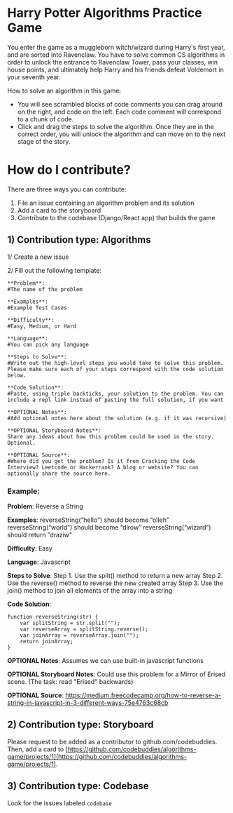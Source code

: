# Harry Potter Algorithms Practice Game

You enter the game as a muggleborn witch/wizard during Harry's first year, and are sorted into Ravenclaw. You have to solve common CS algorithms in order to unlock the entrance to Ravenclaw Tower, pass your classes, win house points, and ultimately help Harry and his friends defeat Voldemort in your seventh year. 

How to solve an algorithm in this game:
- You will see scrambled blocks of code comments you can drag around on the right, and code on the left. Each code comment will correspond to a chunk of code.
- Click and drag the steps to solve the algorithm. Once they are in the correct order, you will unlock the algorithm and can move on to the next stage of the story.

# How do I contribute?
There are three ways you can contribute:
1) File an issue containing an algorithm problem and its solution
2) Add a card to the storyboard
3) Contribute to the codebase (Django/React app) that builds the game

## 1) Contribution type: Algorithms

1/ Create a new issue

2/ Fill out the following template:
```
**Problem**: 
#The name of the problem

**Examples**: 
#Example Test Cases

**Difficulty**: 
#Easy, Medium, or Hard

**Language**: 
#You can pick any language

**Steps to Solve**: 
#Write out the high-level steps you would take to solve this problem. Please make sure each of your steps correspond with the code solution below.

**Code Solution**: 
#Paste, using triple backticks, your solution to the problem. You can include a repl link instead of pasting the full solution, if you want

**OPTIONAL Notes**: 
#Add optional notes here about the solution (e.g. if it was recursive) 

**OPTIONAL Storyboard Notes**: 
Share any ideas about how this problem could be used in the story. Optional.

**OPTIONAL Source**: 
#Where did you get the problem? Is it from Cracking the Code Interview? Leetcode or Hackerrank? A blog or website? You can optionally share the source here. 
```

### Example:
**Problem**:
Reverse a String

**Examples**: 
reverseString(“hello”) should become “olleh”
reverseString(“world”) should become “dlrow”
reverseString(“wizard”) should return ”draziw”

**Difficulty**:
Easy

**Language**:
Javascript

**Steps to Solve**: 
Step 1. Use the split() method to return a new array
Step 2. Use the reverse() method to reverse the new created array
Step 3. Use the join() method to join all elements of the array into a string

**Code Solution**: 
```
function reverseString(str) {
    var splitString = str.split(""); 
    var reverseArray = splitString.reverse(); 
    var joinArray = reverseArray.join(""); 
    return joinArray;
}
```

**OPTIONAL Notes**: 
Assumes we can use built-in javascript functions

**OPTIONAL Storyboard Notes**: 
Could use this problem for a Mirror of Erised scene. (The task: read "Erised" backwards)

**OPTIONAL Source**: 
https://medium.freecodecamp.org/how-to-reverse-a-string-in-javascript-in-3-different-ways-75e4763c68cb


## 2) Contribution type: Storyboard

Please request to be added as a contributor to github.com/codebuddies. Then, add a card to [https://github.com/codebuddies/algorithms-game/projects/1](https://github.com/codebuddies/algorithms-game/projects/1).


## 3) Contribution type: Codebase

Look for the issues labeled `codebase`

